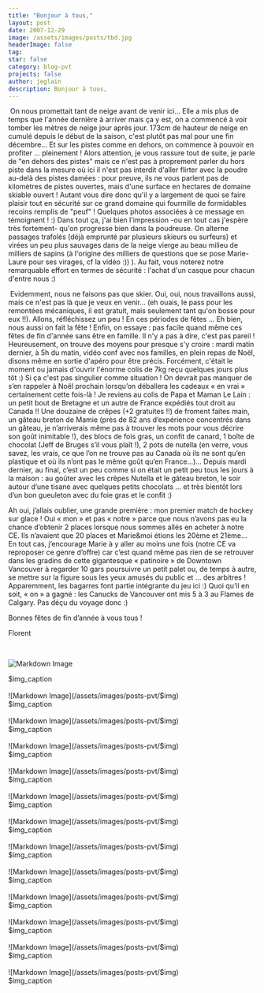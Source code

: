 ```yaml
---
title: "Bonjour à tous,"
layout: post
date: 2007-12-29
image: /assets/images/posts/tbd.jpg
headerImage: false
tag:
star: false
category: blog-pvt
projects: false
author: jeglain
description: Bonjour à tous,
---
```

 On nous promettait tant de neige avant de venir ici... Elle a mis plus
de temps que l'année dernière à arriver mais ça y est, on a
commencé à voir tomber les mètres de neige jour après jour. 173cm de
hauteur de neige en cumulé depuis le début de la saison, c'est plutôt
pas mal pour une fin décembre... Et sur les pistes comme en dehors, on
commence à pouvoir en profiter ... pleinement ! Alors attention, je
vous rassure tout de suite, je parle de "en dehors des pistes" mais ce
n'est pas à proprement parler du hors piste dans la mesure où ici il
n'est pas interdit d'aller flirter avec la poudre au-delà des pistes
damées : pour preuve, ils ne vous parlent pas de kilomètres de pistes
ouvertes, mais d'une surface en hectares de domaine skiable ouvert !
Autant vous dire donc qu'il y a largement de quoi se faire plaisir tout
en sécurité sur ce grand domaine qui fourmille de formidables recoins
remplis de "peuf" ! Quelques photos associées à ce message en
témoignent ! :) Dans tout ça, j'ai bien l'impression -ou en tout cas
j'espère très fortement- qu'on progresse bien dans la poudreuse. On
alterne passages trafolés (déjà emprunté par plusieurs skieurs ou
surfeurs) et virées un peu plus sauvages dans de la neige vierge au
beau milieu de milliers de sapins (à l'origine des milliers de
questions que se pose Marie-Laure pour ses virages, cf la vidéo :)) ).
Au fait, vous noterez notre remarquable effort en termes de sécurité :
l'achat d'un casque pour chacun d'entre nous :)

 Evidemment, nous ne faisons pas que skier. Oui, oui, nous travaillons
aussi, mais ce n'est pas là que je veux en venir... (eh ouais, le pass
pour les remontées mécaniques, il est gratuit, mais seulement tant
qu'on bosse pour eux !!). Allons, réfléchissez un peu ! En ces
périodes de fêtes ... Eh bien, nous aussi on fait la fête ! Enfin, on
essaye : pas facile quand même ces fêtes de fin d'année sans être en
famille. Il n'y a pas à dire, c'est pas pareil ! Heureusement, on
trouve des moyens pour presque s'y croire : mardi matin dernier, à 5h
du matin, vidéo conf avec nos familles, en plein repas de Noël, disons
même en sortie d'apéro pour être précis. Forcément, c'était le
moment ou jamais d'ouvrir l'énorme colis de 7kg reçu quelques jours
plus tôt :) Si ça c'est pas singulier comme situation ! On devrait
pas manquer de s’en rappeler à Noël prochain lorsqu’on déballera
les cadeaux « en vrai » certainement cette fois-là ! Je reviens au
colis de Papa et Maman Le Lain : un petit bout de Bretagne et un autre
de France expédiés tout droit au Canada !! Une douzaine de crêpes
(+2 gratuites !!) de froment faites main, un gâteau breton de Mamie
(près de 82 ans d’expérience concentrés dans un gâteau, je
n’arriverais même pas à trouver les mots pour vous décrire son
goût inimitable !), des blocs de fois gras, un confit de canard, 1
boîte de chocolat (Jeff de Bruges s’il vous plaît !), 2 pots de
nutella (en verre, vous savez, les vrais, ce que l’on ne trouve pas au
Canada où ils ne sont qu’en plastique et où ils n’ont pas le même
goût qu’en France…)… Depuis mardi dernier, au final, c’est un
peu comme si on était un petit peu tous les jours à la maison : au
goûter avec les crêpes Nutella et le gâteau breton, le soir autour
d’une tisane avec quelques petits chocolats … et très bientôt lors
d’un bon gueuleton avec du foie gras et le confit :)

Ah oui, j’allais oublier, une grande première : mon premier match de
hockey sur glace ! Oui « mon » et pas « notre » parce que nous
n’avons pas eu la chance d’obtenir 2 places lorsque nous sommes
allés en acheter à notre CE. Ils n’avaient que 20 places et
Marie&moi étions les 20ème et 21ème… En tout cas, j’encourage
Marie à y aller au moins une fois (notre CE va reproposer ce genre
d’offre) car c’est quand même pas rien de se retrouver dans les
gradins de cette gigantesque « patinoire » de Downtown Vancouver à
regarder 10 gars poursuivre un petit palet ou, de temps à autre, se
mettre sur la figure sous les yeux amusés du public et … des
arbitres ! Apparemment, les bagarres font partie intégrante du jeu
ici :) Quoi qu’il en soit, « on » a gagné : les Canucks de
Vancouver ont mis 5 à 3 au Flames de Calgary. Pas déçu du voyage
donc :)

Bonnes fêtes de fin d’année à vous tous ! 

Florent

 

![Markdown Image](/assets/images/posts-pvt/$img)
<figcaption class="caption">$img_caption</figcaption>
<br>
![Markdown Image](/assets/images/posts-pvt/$img)
<figcaption class="caption">$img_caption</figcaption>
<br>
![Markdown Image](/assets/images/posts-pvt/$img)
<figcaption class="caption">$img_caption</figcaption>
<br>
![Markdown Image](/assets/images/posts-pvt/$img)
<figcaption class="caption">$img_caption</figcaption>
<br>
![Markdown Image](/assets/images/posts-pvt/$img)
<figcaption class="caption">$img_caption</figcaption>
<br>
![Markdown Image](/assets/images/posts-pvt/$img)
<figcaption class="caption">$img_caption</figcaption>
<br>
![Markdown Image](/assets/images/posts-pvt/$img)
<figcaption class="caption">$img_caption</figcaption>
<br>
![Markdown Image](/assets/images/posts-pvt/$img)
<figcaption class="caption">$img_caption</figcaption>
<br>
![Markdown Image](/assets/images/posts-pvt/$img)
<figcaption class="caption">$img_caption</figcaption>
<br>
![Markdown Image](/assets/images/posts-pvt/$img)
<figcaption class="caption">$img_caption</figcaption>
<br>
![Markdown Image](/assets/images/posts-pvt/$img)
<figcaption class="caption">$img_caption</figcaption>
<br>
![Markdown Image](/assets/images/posts-pvt/$img)
<figcaption class="caption">$img_caption</figcaption>
<br>
![Markdown Image](/assets/images/posts-pvt/$img)
<figcaption class="caption">$img_caption</figcaption>
<br>
